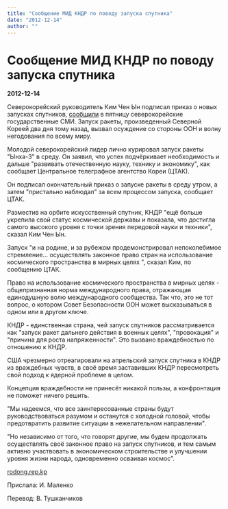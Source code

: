 ```yaml
---
title: "Сообщение МИД КНДР по поводу запуска спутника"
date: "2012-12-14"
author: ""
---
```


# Сообщение МИД КНДР по поводу запуска спутника

**2012-12-14** 

Северокорейский руководитель Ким Чен Ын подписал приказ о новых запусках спутников, [сообщили](http://www.iol.co.za/news/world/n-korean-leader-wants-more-rocket-launches-1.1440899#.UMo-FOSpAbA) в пятницу северокорейские государственные СМИ. Запуск ракеты, произведенный Северной Кореей два дня тому назад, вызвал осуждение со стороны ООН и волну негодования по всему миру.

Молодой северокорейский лидер лично курировал запуск ракеты "Ынха-3" в среду. Он заявил, что успех подчёркивает необходимость и дальше "развивать отечественную науку, технику и экономику", как сообщает Центральное телеграфное агентство Кореи (ЦТАК).

Он подписал окончательный приказ о запуске ракеты в среду утром, а затем "пристально наблюдал" за всем процессом запуска, сообщает ЦТАК.

Разместив на орбите искусственный спутник, КНДР "ещё больше укрепила свой статус космической державы и показала, что достигла самого высокого уровня с точки зрения передовой науки и техники", сказал Ким Чен Ын.

Запуск "и на родине, и за рубежом продемонстрировал непоколебимое стремление... осуществлять законное право стран на использование космического пространства в мирных целях ", сказал Ким, по сообщению ЦТАК.

Право на использование космического пространства в мирных целях - общепризнанная норма международного права, отражающая единодушную волю международного сообщества. Так что, это не тот вопрос, о котором Совет Безопасности ООН может высказываться в одном или в другом ключе.

КНДР - единственная страна, чей запуск спутников рассматривается как "запуск ракет дальнего действия в военных целях", "провокация" и "причина для роста напряженности". Это вызвано враждебностью по отношению к КНДР.

США чрезмерно отреагировали на апрельский запуск спутника в КНДР из враждебных чувств, в своё время заставивших КНДР пересмотреть свой подход к ядерной проблеме в целом.

Концепция враждебности не принесёт никакой пользы, а конфронтация не поможет ничего решить.

"Мы надеемся, что все заинтересованные страны будут руководствоваться разумом и останутся с холодной головой, чтобы предотвратить развитие ситуации в нежелательном направлении".

"Но независимо от того, что говорят другие, мы будем продолжать осуществлять своё законное право на запуск спутников, и тем самым активно участвовать в экономическом строительстве и улучшении уровня жизни народа, одновременно осваивая космос".

[rodong.rep.kp](http://www.rodong.rep.kp/InterEn/index.php?strPageID=SF01_02_01&newsID=2012-12-13-0009)

Прислала: И. Маленко

Перевод: В. Тушканчиков